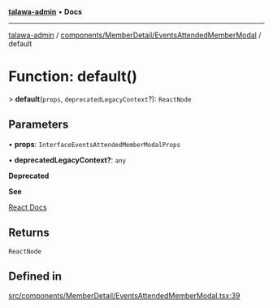 [**talawa-admin**](../../../../README.md) • **Docs**

***

[talawa-admin](../../../../modules.md) / [components/MemberDetail/EventsAttendedMemberModal](../README.md) / default

# Function: default()

\> **default**(`props`, `deprecatedLegacyContext`?): `ReactNode`

## Parameters

• **props**: `InterfaceEventsAttendedMemberModalProps`

• **deprecatedLegacyContext?**: `any`

**Deprecated**

**See**

[React Docs](https://legacy.reactjs.org/docs/legacy-context.html#referencing-context-in-lifecycle-methods)

## Returns

`ReactNode`

## Defined in

[src/components/MemberDetail/EventsAttendedMemberModal.tsx:39](https://github.com/PalisadoesFoundation/talawa-admin/blob/ec91a82db6f7a7a061fbb4ea9639f2bff335faa5/src/components/MemberDetail/EventsAttendedMemberModal.tsx#L39)

